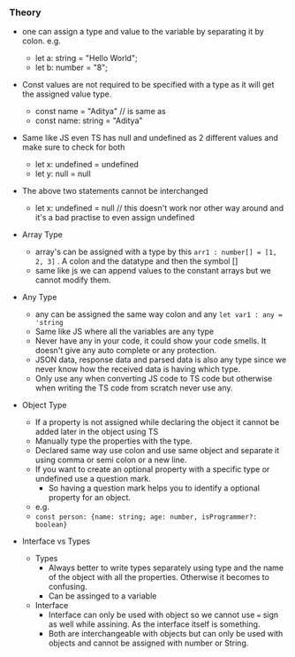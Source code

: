 ### Theory

- one can assign a type and value to the variable by separating it by colon.
  e.g.
  - let a: string = "Hello World";
  - let b: number = "8";
- Const values are not required to be specified with a type as it will get the assigned value type.
  - const name = "Aditya" // is same as
  - const name: string = "Aditya"
- Same like JS even TS has null and undefined as 2 different values and make sure to check for both
  - let x: undefined = undefined
  - let y: null = null
- The above two statements cannot be interchanged

  - let x: undefined = null // this doesn't work nor other way around and it's a bad practise to even assign undefined

- Array Type

  - array's can be assigned with a type by this `arr1 : number[] = [1, 2, 3]` . A colon and the datatype and then the symbol []
  - same like js we can append values to the constant arrays but we cannot modify them.

- Any Type

  - any can be assigned the same way colon and any `let var1 : any = 'string`
  - Same like JS where all the variables are any type
  - Never have any in your code, it could show your code smells. It doesn't give any auto complete or any protection.
  - JSON data, response data and parsed data is also any type since we never know how the received data is having which type.
  - Only use any when converting JS code to TS code but otherwise when writing the TS code from scratch never use any.

- Object Type

  - If a property is not assigned while declaring the object it cannot be added later in the object using TS
  - Manually type the properties with the type.
  - Declared same way use colon and use same object and separate it using comma or semi colon or a new line.
  - If you want to create an optional property with a specific type or undefined use a question mark.
    - So having a question mark helps you to identify a optional property for an object.
  - e.g.
  - `const person: {name: string; age: number, isProgrammer?: boolean}`

- Interface vs Types
  - Types
    - Always better to write types separately using type and the name of the object with all the properties. Otherwise it becomes to confusing.
    - Can be assinged to a variable
  - Interface
    - Interface can only be used with object so we cannot use `=` sign as well while assining. As the interface itself is something.
    - Both are interchangeable with objects but can only be used with objects and cannot be assigned with number or String.
